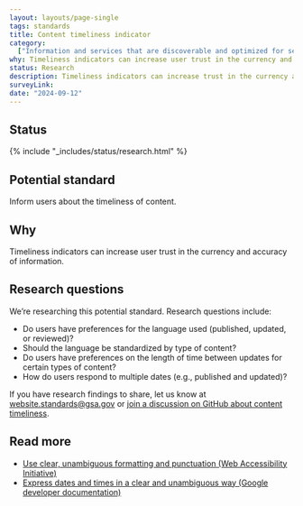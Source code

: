 ```yaml
---
layout: layouts/page-single
tags: standards
title: Content timeliness indicator
category:
  ["Information and services that are discoverable and optimized for search"]
why: Timeliness indicators can increase user trust in the currency and accuracy of information.
status: Research
description: Timeliness indicators can increase trust in the currency and accuracy of information. Learn how to add timeliness indicators on your federal government site.
surveyLink: 
date: "2024-09-12"
---
```


## Status

{% include "_includes/status/research.html" %}

## Potential standard

Inform users about the timeliness of content.

## Why

Timeliness indicators can increase user trust in the currency and accuracy of information.

## Research questions

We’re researching this potential standard. Research questions include:

- Do users have preferences for the language used (published, updated, or reviewed)? 
- Should the language be standardized by type of content? 
- Do users have preferences on the length of time between updates for certain types of content? 
- How do users respond to multiple dates (e.g., published and updated)?

If you have research findings to share, let us know at website.standards@gsa.gov or [join a discussion on GitHub about content timeliness](https://github.com/GSA-TTS/federal-website-standards/discussions/188).

## Read more

- [Use clear, unambiguous formatting and punctuation (Web Accessibility Initiative)](https://www.w3.org/WAI/WCAG2/supplemental/patterns/o3p06-format-punctuation/#examples)
- [Express dates and times in a clear and unambiguous way (Google developer documentation)](https://developers.google.com/style/dates-times)
